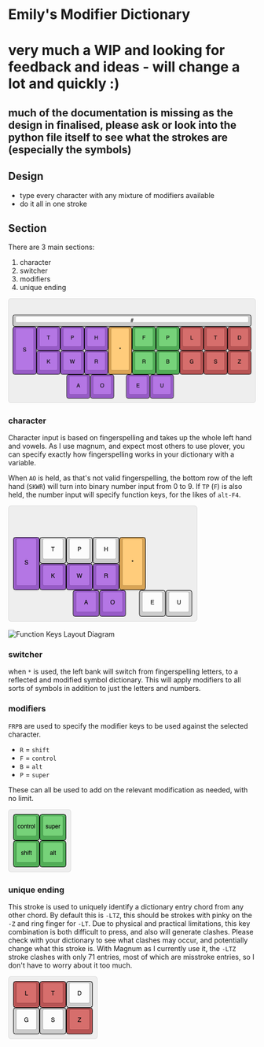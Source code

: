 # Emily's Modifier Dictionary 

# very much a WIP and looking for feedback and ideas - will change a lot and quickly :) 
## much of the documentation is missing as the design in finalised, please ask or look into the python file itself to see what the strokes are (especially the symbols)

## Design

- type every character with any mixture of modifiers available
- do it all in one stroke

## Section

There are 3 main sections:
1. character
2. switcher
3. modifiers
4. unique ending 

![Coloured Layout Diagram](img/layout.png)

### character

Character input is based on fingerspelling and takes up the whole left hand and vowels.
As I use magnum, and expect most others to use plover, you can specify exactly how fingerspelling works in your dictionary with a variable. 

When `AO` is held, as that's not valid fingerspelling, the bottom row of the left hand (`SKWR`) will turn into binary number input from 0 to 9.
If `TP` (`F`) is also held, the number input will specify function keys, for the likes of `alt-F4`.

![Numbers Layout Diagram](img/numbers.png)

![Function Keys Layout Diagram](img/functions.png)

### switcher

when `*` is used, the left bank will switch from fingerspelling letters, to a reflected and modified symbol dictionary. 
This will apply modifiers to all sorts of symbols in addition to just the letters and numbers. 

### modifiers 

`FRPB` are used to specify the modifier keys to be used against the selected character. 

- `R` = `shift`
- `F` = `control`
- `B` = `alt`
- `P` = `super`

These can all be used to add on the relevant modification as needed, with no limit.

![Modifier Keys Layout Diagram](img/mods.png)

### unique ending

This stroke is used to uniquely identify a dictionary entry chord from any other chord.
By default this is `-LTZ`, this should be strokes with pinky on the `-Z` and ring finger for `-LT`.
Due to physical and practical limitations, this key combination is both difficult to press, and also will generate clashes. 
Please check with your dictionary to see what clashes may occur, and potentially change what this stroke is.
With Magnum as I currently use it, the `-LTZ` stroke clashes with only 71 entries, most of which are misstroke entries, so I don't have to worry about it too much. 

![Ender Keys Layout Diagram](img/ender.png)
